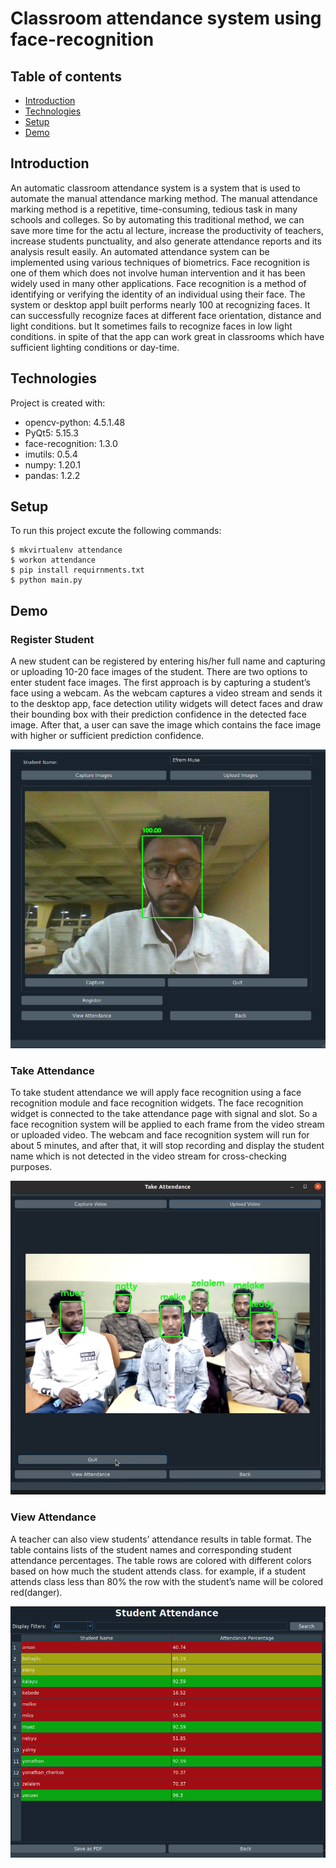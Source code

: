 # Classroom attendance system using face-recognition

## Table of contents

- [Introduction](#introduction)
- [Technologies](#technologies)
- [Setup](#setup)
- [Demo](#demo)

## Introduction

An automatic classroom attendance system is a system that is used to automate the manual attendance marking method. The manual attendance marking method is a repetitive, time-consuming, tedious task in many schools and colleges. So by automating this traditional method, we can save more time for the actu al lecture, increase the productivity of teachers, increase students punctuality, and also generate attendance reports and its analysis result easily. An automated attendance system can be implemented using various techniques of biometrics. Face recognition is one of them which does not involve human intervention and it has been widely used in many other applications. Face recognition is a method of identifying or verifying the identity of an individual using their face. The system or desktop appI built performs nearly 100 at recognizing faces. It can successfully recognize faces at different face orientation, distance and light conditions. but It sometimes fails to recognize faces in low light conditions. in spite of that the app can work great in classrooms which have sufficient lighting conditions or day-time.

## Technologies

Project is created with:

* opencv-python: 4.5.1.48
* PyQt5: 5.15.3
* face-recognition: 1.3.0
* imutils: 0.5.4
* numpy: 1.20.1
* pandas: 1.2.2

## Setup

To run this project excute the following commands:

```
$ mkvirtualenv attendance
$ workon attendance
$ pip install requirnments.txt
$ python main.py

```

## Demo

### Register Student

A new student can be registered by entering his/her full name and capturing or uploading 10-20 face images of the student. There are two options to enter student face images. The first approach is by capturing a student’s face using a webcam. As the webcam captures a video stream and sends it to the desktop app, face detection utility widgets will detect faces and draw their bounding box with their prediction confidence in the detected face image. After that, a user can save the image which contains the face image with higher or sufficient prediction confidence.

![register student](./assets/images/register_Student.png)

### Take Attendance

To take student attendance we will apply face recognition using a face recognition module and face recognition widgets. The face recognition widget is connected to the take attendance page with signal and slot. So a face recognition system will be applied to each frame from the video stream or uploaded video. The webcam and face recognition system will run for about 5 minutes, and after that, it will stop recording and display the student name which is not detected in the video stream for cross-checking purposes.

![take attendance](./assets/images/take_attendance.png)

### View Attendance

A teacher can also view students’ attendance results in table format. The table contains lists of the student names and corresponding student attendance percentages. The table rows are colored with different colors based on how much the student attends class. for example, if a student attends class less than 80% the row with the student’s name will be colored red(danger).

![view attendance](./assets/images/view_attendance.png)
